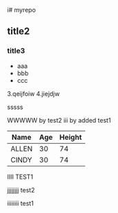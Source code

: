 i# myrepo
## title2
### title3
- aaa
- bbb
- ccc

3.qeijfoiw
4.jiejdjw

sssss

WWWWW by test2
iii by added test1 


Name|Age|Height
----|---|------
ALLEN|30|74
CINDY|30|74


IIII TEST1



jjjjjjjj test2

iiiiiiii test1

